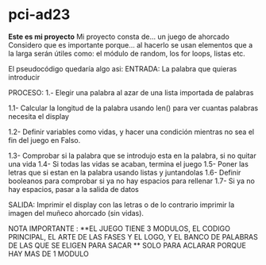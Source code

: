 # pci-ad23
**Este es mi proyecto**
Mi proyecto consta de... un juego de ahorcado
Considero que es importante porque... al hacerlo se usan elementos que a la larga serán útiles como: el módulo de random, los for loops, listas etc.


El pseudocódigo quedaría algo asi:
ENTRADA: La palabra que quieras introducir

PROCESO: 1.- Elegir una palabra al azar de una lista importada de palabras

  1.1- Calcular la longitud de la palabra usando len() para ver cuantas palabras necesita el display
  
  1.2- Definir variables como vidas, y hacer una condición mientras no sea el fin del juego en Falso.
  
  1.3- Comprobar si la palabra que se introdujo esta en la palabra, si no quitar una vida
  1.4- Si todas las vidas se acaban, termina el juego
  1.5- Poner las letras que si estan en la palabra usando listas y juntandolas
  1.6- Definir booleanos para comprobar si ya no hay espacios para rellenar
  1.7- Si ya no hay espacios, pasar a la salida de datos
  

  SALIDA: Imprimir el display con las letras o de lo contrario imprimir la imagen del muñeco ahorcado (sin vidas).


  NOTA IMPORTANTE : **EL JUEGO TIENE 3 MODULOS, EL CODIGO PRINCIPAL, EL ARTE DE LAS FASES Y EL LOGO, Y EL BANCO DE PALABRAS DE LAS QUE SE ELIGEN PARA SACAR **
  SOLO PARA ACLARAR PORQUE HAY MAS DE 1 MODULO
  
